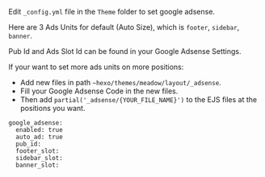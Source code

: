 Edit `_config.yml` file in the `Theme` folder to set google adsense.

Here are 3 Ads Units for default (Auto Size), which is `footer`, `sidebar`, `banner`. 

Pub Id and Ads Slot Id can be found in your Google Adsense Settings.

If your want to set more ads units on more positions: 
+ Add new files in path `~hexo/themes/meadow/layout/_adsense`.
+ Fill your Google Adsense Code in the new files.
+ Then add `partial('_adsense/{YOUR_FILE_NAME}')` to the EJS files at the positions you want.
  
```
google_adsense:
  enabled: true
  auto_ad: true
  pub_id: 
  footer_slot: 
  sidebar_slot: 
  banner_slot:
```